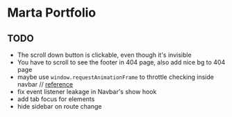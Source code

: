 # Marta Portfolio

## TODO

- The scroll down button is clickable, even though it's invisible
- You have to scroll to see the footer in 404 page, also add nice bg to 404 page
- maybe use `window.requestAnimationFrame` to throttle checking inside navbar // [ reference ](https://developer.mozilla.org/en-US/docs/Web/API/Document/scroll_event#examples)
- fix event listener leakage in Navbar's show hook
- add tab focus for elements
- hide sidebar on route change

